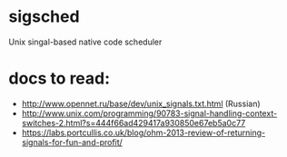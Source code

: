 # sigsched
Unix singal-based native code scheduler

# docs to read:

  * http://www.opennet.ru/base/dev/unix_signals.txt.html (Russian)
  * http://www.unix.com/programming/90783-signal-handling-context-switches-2.html?s=444f66ad429417a930850e67eb5a0c77
  * https://labs.portcullis.co.uk/blog/ohm-2013-review-of-returning-signals-for-fun-and-profit/
